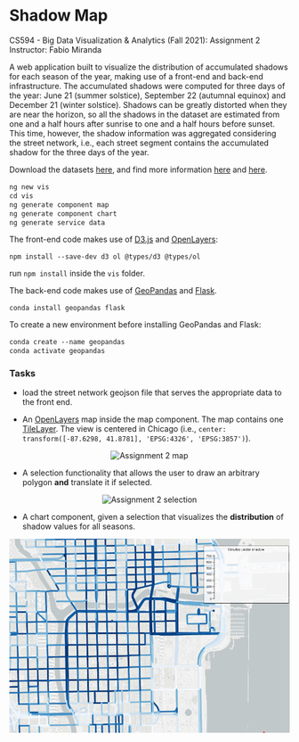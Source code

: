# Shadow Map

CS594 - Big Data Visualization & Analytics (Fall 2021): Assignment 2
<br>
Instructor: Fabio Miranda

A web application built to visualize the  distribution of accumulated shadows for each season of the year, making use of a front-end and back-end infrastructure. The accumulated shadows were computed for three days of the year: June 21 (summer solstice), September 22 (autumnal equinox) and December 21 (winter solstice). Shadows can be greatly distorted when they are near the horizon, so all the shadows in the dataset are estimated from one and a half hours after sunrise to one and a half hours before sunset. This time, however, the shadow information was aggregated considering the street network, i.e., each street segment contains the accumulated shadow for the three days of the year.

Download the datasets [here](https://raw.githubusercontent.com/uic-big-data/fall-2021-assignment-2/main/chicago-street-shadow.geojson), and find more information [here](https://fmiranda.me/publications/shadow-accrual-maps/) and [here](https://github.com/VIDA-NYU/shadow-accrual-maps/).

```
ng new vis
cd vis
ng generate component map
ng generate component chart
ng generate service data
```

The front-end code makes use of [D3.js](https://d3js.org/) and [OpenLayers](https://openlayers.org/):

```
npm install --save-dev d3 ol @types/d3 @types/ol
```

run ```npm install``` inside the ```vis``` folder.

The back-end code makes use of [GeoPandas](https://geopandas.org/) and [Flask](https://flask.palletsprojects.com/). 

```
conda install geopandas flask
```

To create a new environment before installing GeoPandas and Flask:
```
conda create --name geopandas
conda activate geopandas
```

### Tasks

- load the street network geojson file that serves the appropriate data to the front end.

- An [OpenLayers](https://openlayers.org/) map inside the map component. The map contains one [TileLayer](https://openlayers.org/en/latest/apidoc/module-ol_layer_Tile-TileLayer.html). The view is centered in Chicago (i.e., ``center: transform([-87.6298, 41.8781], 'EPSG:4326', 'EPSG:3857')``). 

<p align="center">
  <img alt="Assignment 2 map" src="https://raw.githubusercontent.com/uic-big-data/fall-2021-assignment-2/main/map.png" style="width: 50%;" />
</p>

- A selection functionality that allows the user to draw an arbitrary polygon **and** translate it if selected.

<p align="center">
  <img alt="Assignment 2 selection" src="https://raw.githubusercontent.com/uic-big-data/fall-2021-assignment-2/main/selection.png" style="width: 50%;" />
</p>

- A chart component, given a selection that visualizes the **distribution** of shadow values for all seasons.

![Assignment 2 Chicago animation](chicago.gif)
